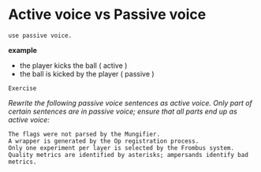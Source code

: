 # Active voice vs Passive voice
    use passive voice.
**example**

+ the player kicks the ball ( active )
+ the ball is kicked by the player ( passive )
    
`Exercise`

*Rewrite the following passive voice sentences as active voice. Only part of certain sentences are in passive voice; ensure that all parts end up as active voice:*

    The flags were not parsed by the Mungifier.
    A wrapper is generated by the Op registration process.
    Only one experiment per layer is selected by the Frombus system.
    Quality metrics are identified by asterisks; ampersands identify bad metrics.